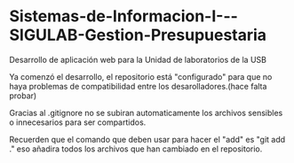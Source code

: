 Sistemas-de-Informacion-I---SIGULAB-Gestion-Presupuestaria
==========================================================

Desarrollo de aplicación web para la Unidad de laboratorios de la USB

Ya comenzó el desarrollo, el repositorio está "configurado" para que no haya problemas de compatibilidad entre los desarolladores.(hace falta probar)

Gracias al .gitignore no se subiran automaticamente los archivos sensibles o innecesarios para ser compartidos.

Recuerden que el comando que deben usar para hacer el "add" es "git add ." eso añadira todos los archivos que han cambiado en el repositorio.
